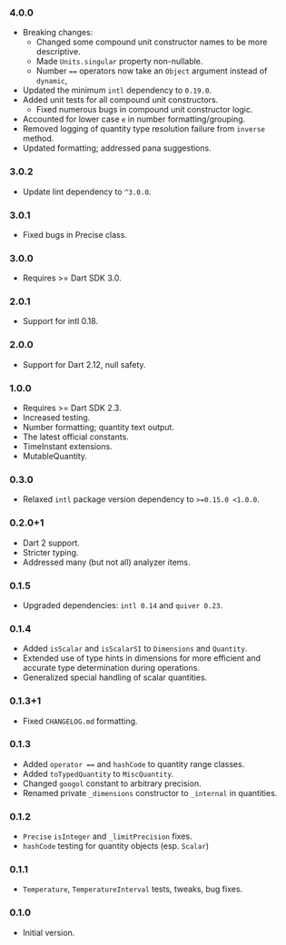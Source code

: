 ### 4.0.0
  * Breaking changes:
    * Changed some compound unit constructor names to be more descriptive.
    * Made `Units.singular` property non-nullable.
    * Number `==` operators now take an `Object` argument instead of `dynamic`,
  * Updated the minimum `intl` dependency to `0.19.0`.
  * Added unit tests for all compound unit constructors. 
    * Fixed numerous bugs in compound unit constructor logic.
  * Accounted for lower case `e` in number formatting/grouping.
  * Removed logging of quantity type resolution failure from `inverse` method.
  * Updated formatting; addressed pana suggestions.

### 3.0.2
  * Update lint dependency to `^3.0.0`.

### 3.0.1
  * Fixed bugs in Precise class.

### 3.0.0
  * Requires >= Dart SDK 3.0.

### 2.0.1
  * Support for intl 0.18.

### 2.0.0
  * Support for Dart 2.12, null safety.

### 1.0.0
  * Requires >= Dart SDK 2.3.
  * Increased testing.
  * Number formatting; quantity text output.
  * The latest official constants.
  * TimeInstant extensions.
  * MutableQuantity.

### 0.3.0
  * Relaxed `intl` package version dependency to `>=0.15.0 <1.0.0`.

### 0.2.0+1
  * Dart 2 support.
  * Stricter typing.
  * Addressed many (but not all) analyzer items.

### 0.1.5
  * Upgraded dependencies:  `intl 0.14` and `quiver 0.23`.

### 0.1.4
  * Added `isScalar` and `isScalarSI` to `Dimensions` and `Quantity`.
  * Extended use of type hints in dimensions for more efficient and accurate type determination during operations.
  * Generalized special handling of scalar quantities.

### 0.1.3+1
  * Fixed `CHANGELOG.md` formatting.

### 0.1.3
  * Added `operator ==` and `hashCode` to quantity range classes.
  * Added `toTypedQuantity` to `MiscQuantity`.
  * Changed `googol` constant to arbitrary precision.
  * Renamed private `_dimensions` constructor to `_internal` in quantities. 

### 0.1.2
  * `Precise` `isInteger` and `_limitPrecision` fixes.
  * `hashCode` testing for quantity objects (esp. `Scalar`)

### 0.1.1
  * `Temperature`, `TemperatureInterval` tests, tweaks, bug fixes.

### 0.1.0
  * Initial version.
